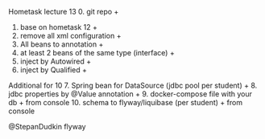 Hometask lecture 13
0. git repo +
1. base on hometask 12 +
2. remove all xml configuration +
3. All beans to annotation +
4. at least 2 beans of the same type (interface) +
5. inject by Autowired + 
6. inject by Qualified +

Additional for 10
7. Spring bean for DataSource (jdbc pool per student) +
8. jdbc properties by @Value annotation +
9. docker-compose file with your db + from console
10. schema to flyway/liquibase (per student) + from console

@StepanDudkin flyway